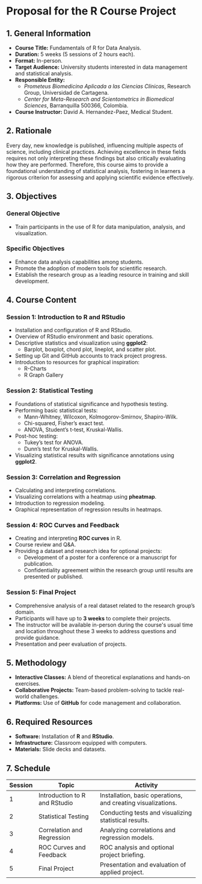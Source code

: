 # Proposal for the R Course Project

## 1. General Information

- **Course Title:** Fundamentals of R for Data Analysis.
- **Duration:** 5 weeks (5 sessions of 2 hours each).
- **Format:** In-person.
- **Target Audience:** University students interested in data management and statistical analysis.
- **Responsible Entity:**  
  - *Prometeus Biomedicina Aplicada a las Ciencias Clínicas*, Research Group, Universidad de Cartagena.  
  - *Center for Meta-Research and Scientometrics in Biomedical Sciences*, Barranquilla 500366, Colombia.  
- **Course Instructor:** David A. Hernandez-Paez, Medical Student.

## 2. Rationale

Every day, new knowledge is published, influencing multiple aspects of science, including clinical practices. Achieving excellence in these fields requires not only interpreting these findings but also critically evaluating how they are performed. Therefore, this course aims to provide a foundational understanding of statistical analysis, fostering in learners a rigorous criterion for assessing and applying scientific evidence effectively.

## 3. Objectives

### General Objective
- Train participants in the use of R for data manipulation, analysis, and visualization.

### Specific Objectives
- Enhance data analysis capabilities among students.
- Promote the adoption of modern tools for scientific research.
- Establish the research group as a leading resource in training and skill development.

## 4. Course Content

### **Session 1: Introduction to R and RStudio**
- Installation and configuration of R and RStudio.
- Overview of RStudio environment and basic operations.
- Descriptive statistics and visualization using **ggplot2**:
  - Barplot, boxplot, chord plot, lineplot, and scatter plot.
- Setting up Git and GitHub accounts to track project progress.
- Introduction to resources for graphical inspiration:
  - R-Charts  
  - R Graph Gallery  

### **Session 2: Statistical Testing**
- Foundations of statistical significance and hypothesis testing.
- Performing basic statistical tests:
  - Mann-Whitney, Wilcoxon, Kolmogorov-Smirnov, Shapiro-Wilk.
  - Chi-squared, Fisher’s exact test.
  - ANOVA, Student’s t-test, Kruskal-Wallis.
- Post-hoc testing:
  - Tukey’s test for ANOVA.
  - Dunn’s test for Kruskal-Wallis.
- Visualizing statistical results with significance annotations using **ggplot2**.

### **Session 3: Correlation and Regression**
- Calculating and interpreting correlations.
- Visualizing correlations with a heatmap using **pheatmap**.
- Introduction to regression modeling.
- Graphical representation of regression results in heatmaps.

### **Session 4: ROC Curves and Feedback**
- Creating and interpreting **ROC curves** in R.
- Course review and Q&A.
- Providing a dataset and research idea for optional projects:
  - Development of a poster for a conference or a manuscript for publication.
  - Confidentiality agreement within the research group until results are presented or published.

### **Session 5: Final Project**
- Comprehensive analysis of a real dataset related to the research group’s domain.
- Participants will have up to **3 weeks** to complete their projects.
- The instructor will be available in-person during the course's usual time and location throughout these 3 weeks to address questions and provide guidance.
- Presentation and peer evaluation of projects.

## 5. Methodology

- **Interactive Classes:** A blend of theoretical explanations and hands-on exercises.
- **Collaborative Projects:** Team-based problem-solving to tackle real-world challenges.
- **Platforms:** Use of **GitHub** for code management and collaboration.

## 6. Required Resources

- **Software:** Installation of **R** and **RStudio**.
- **Infrastructure:** Classroom equipped with computers.
- **Materials:** Slide decks and datasets.

## 7. Schedule

| Session | Topic                     | Activity                                          |
|---------|---------------------------|--------------------------------------------------|
| 1       | Introduction to R and RStudio | Installation, basic operations, and creating visualizations. |
| 2       | Statistical Testing        | Conducting tests and visualizing statistical results. |
| 3       | Correlation and Regression | Analyzing correlations and regression models. |
| 4       | ROC Curves and Feedback    | ROC analysis and optional project briefing. |
| 5       | Final Project              | Presentation and evaluation of applied project. |

